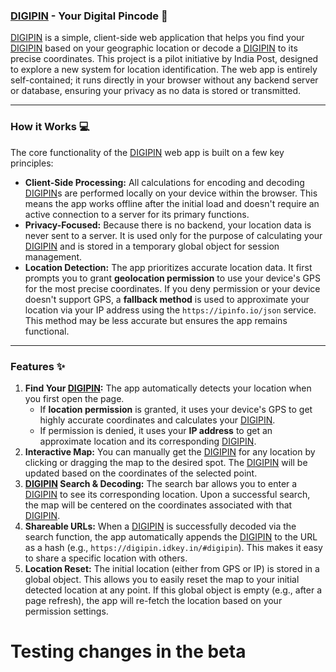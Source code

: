 ### **[DIGIPIN](https://digipin.idkey.in) - Your Digital Pincode** 📍

[DIGIPIN](https://digipin.idkey.in) is a simple, client-side web application that helps you find your [DIGIPIN](https://digipin.idkey.in) based on your geographic location or decode a [DIGIPIN](https://digipin.idkey.in) to its precise coordinates. This project is a pilot initiative by India Post, designed to explore a new system for location identification. The web app is entirely self-contained; it runs directly in your browser without any backend server or database, ensuring your privacy as no data is stored or transmitted.

***

### **How it Works** 💻

The core functionality of the [DIGIPIN](https://digipin.idkey.in) web app is built on a few key principles:

* **Client-Side Processing:** All calculations for encoding and decoding [DIGIPIN](https://digipin.idkey.in)s are performed locally on your device within the browser. This means the app works offline after the initial load and doesn't require an active connection to a server for its primary functions.
* **Privacy-Focused:** Because there is no backend, your location data is never sent to a server. It is used only for the purpose of calculating your [DIGIPIN](https://digipin.idkey.in) and is stored in a temporary global object for session management.
* **Location Detection:** The app prioritizes accurate location data. It first prompts you to grant **geolocation permission** to use your device's GPS for the most precise coordinates. If you deny permission or your device doesn't support GPS, a **fallback method** is used to approximate your location via your IP address using the `https://ipinfo.io/json` service. This method may be less accurate but ensures the app remains functional.

***

### **Features** ✨

1.  **Find Your [DIGIPIN](https://digipin.idkey.in):** The app automatically detects your location when you first open the page.
    * If **location permission** is granted, it uses your device's GPS to get highly accurate coordinates and calculates your [DIGIPIN](https://digipin.idkey.in).
    * If permission is denied, it uses your **IP address** to get an approximate location and its corresponding [DIGIPIN](https://digipin.idkey.in).
2.  **Interactive Map:** You can manually get the [DIGIPIN](https://digipin.idkey.in) for any location by clicking or dragging the map to the desired spot. The [DIGIPIN](https://digipin.idkey.in) will be updated based on the coordinates of the selected point. 
3.  **[DIGIPIN](https://digipin.idkey.in) Search & Decoding:** The search bar allows you to enter a [DIGIPIN](https://digipin.idkey.in) to see its corresponding location. Upon a successful search, the map will be centered on the coordinates associated with that [DIGIPIN](https://digipin.idkey.in).
4.  **Shareable URLs:** When a [DIGIPIN](https://digipin.idkey.in) is successfully decoded via the search function, the app automatically appends the [DIGIPIN](https://digipin.idkey.in) to the URL as a hash (e.g., `https://digipin.idkey.in/#digipin`). This makes it easy to share a specific location with others.
5.  **Location Reset:** The initial location (either from GPS or IP) is stored in a global object. This allows you to easily reset the map to your initial detected location at any point. If this global object is empty (e.g., after a page refresh), the app will re-fetch the location based on your permission settings.

# Testing changes in the beta